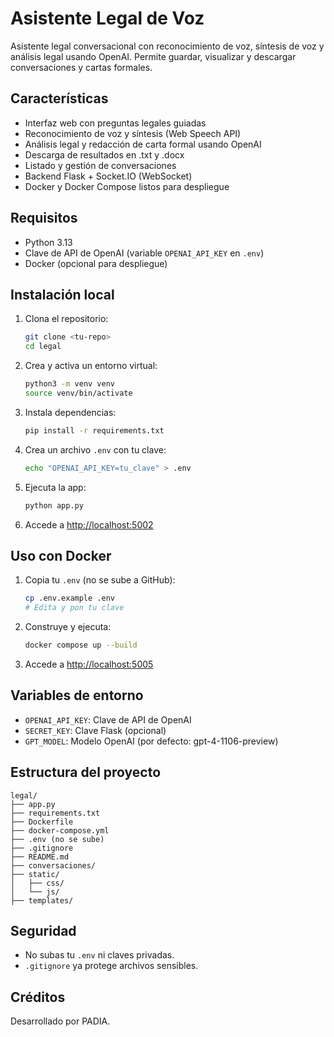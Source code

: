 # Asistente Legal de Voz

Asistente legal conversacional con reconocimiento de voz, síntesis de voz y análisis legal usando OpenAI. Permite guardar, visualizar y descargar conversaciones y cartas formales.

## Características
- Interfaz web con preguntas legales guiadas
- Reconocimiento de voz y síntesis (Web Speech API)
- Análisis legal y redacción de carta formal usando OpenAI
- Descarga de resultados en .txt y .docx
- Listado y gestión de conversaciones
- Backend Flask + Socket.IO (WebSocket)
- Docker y Docker Compose listos para despliegue

## Requisitos
- Python 3.13
- Clave de API de OpenAI (variable `OPENAI_API_KEY` en `.env`)
- Docker (opcional para despliegue)

## Instalación local
1. Clona el repositorio:
   ```sh
   git clone <tu-repo>
   cd legal
   ```
2. Crea y activa un entorno virtual:
   ```sh
   python3 -m venv venv
   source venv/bin/activate
   ```
3. Instala dependencias:
   ```sh
   pip install -r requirements.txt
   ```
4. Crea un archivo `.env` con tu clave:
   ```sh
   echo "OPENAI_API_KEY=tu_clave" > .env
   ```
5. Ejecuta la app:
   ```sh
   python app.py
   ```
6. Accede a [http://localhost:5002](http://localhost:5002)

## Uso con Docker
1. Copia tu `.env` (no se sube a GitHub):
   ```sh
   cp .env.example .env
   # Edita y pon tu clave
   ```
2. Construye y ejecuta:
   ```sh
   docker compose up --build
   ```
3. Accede a [http://localhost:5005](http://localhost:5005)

## Variables de entorno
- `OPENAI_API_KEY`: Clave de API de OpenAI
- `SECRET_KEY`: Clave Flask (opcional)
- `GPT_MODEL`: Modelo OpenAI (por defecto: gpt-4-1106-preview)

## Estructura del proyecto
```
legal/
├── app.py
├── requirements.txt
├── Dockerfile
├── docker-compose.yml
├── .env (no se sube)
├── .gitignore
├── README.md
├── conversaciones/
├── static/
│   ├── css/
│   └── js/
├── templates/
```

## Seguridad
- No subas tu `.env` ni claves privadas.
- `.gitignore` ya protege archivos sensibles.

## Créditos
Desarrollado por PADIA.
